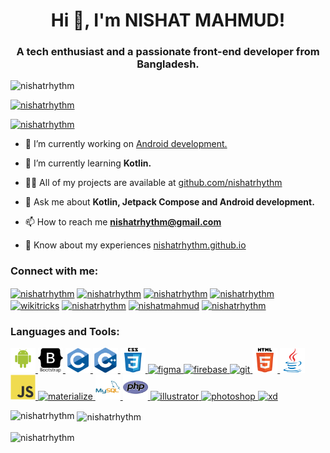 <h1 align="center">Hi 👋, I'm NISHAT MAHMUD!</h1>
    <h3 align="center">A tech enthusiast and a passionate front-end developer from Bangladesh.</h3>

  <p align="left"> <img
            src="https://komarev.com/ghpvc/?username=nishatrhythm&label=Profile%20views&color=0e75b6&style=flat"
            alt="nishatrhythm" /> </p>

<p align="left"> <a href="https://github.com/ryo-ma/github-profile-trophy"><img
                src="https://github-profile-trophy.vercel.app/?username=nishatrhythm" alt="nishatrhythm" /></a> </p>

   <p align="left"> <a href="https://twitter.com/nishatrhythm" target="blank"><img
                src="https://img.shields.io/twitter/follow/nishatrhythm?logo=twitter&style=for-the-badge"
                alt="nishatrhythm" /></a> </p>

   - 🔭 I’m currently working on [Android development.](https://github.com/nishatrhythm?tab=repositories)

   - 🌱 I’m currently learning **Kotlin.**

   - 👨‍💻 All of my projects are available at
    [github.com/nishatrhythm](https://github.com/nishatrhythm?tab=repositories)

   - 💬 Ask me about **Kotlin, Jetpack Compose and Android development.**

   - 📫 How to reach me **nishatrhythm@gmail.com**

   - 📄 Know about my experiences [nishatrhythm.github.io](https://nishatrhythm.github.io)

   <h3 align="left">Connect with me:</h3>
    <p align="left">
        <a href="https://facebook.com/nishatrhythm" target="blank"><img align="center"
                src="https://upload.wikimedia.org/wikipedia/en/0/04/Facebook_f_logo_%282021%29.svg"
                alt="nishatrhythm" height="40" width="40" /></a>
        <a href="https://instagram.com/nishatrhythm" target="blank"><img align="center"
                src="https://upload.wikimedia.org/wikipedia/commons/9/95/Instagram_logo_2022.svg"
                alt="nishatrhythm" height="40" width="40" /></a>
        <a href="https://x.com/nishatrhythm" target="blank"><img align="center"
                src="https://upload.wikimedia.org/wikipedia/commons/c/ce/X_logo_2023.svg"
                alt="nishatrhythm" height="40" width="40" /></a>
        <a href="https://linkedin.com/in/nishatrhythm" target="blank"><img align="center"
                src="https://raw.githubusercontent.com/rahuldkjain/github-profile-readme-generator/master/src/images/icons/Social/linked-in-alt.svg"
                alt="nishatrhythm" height="40" width="40" /></a>
        <a href="https://www.youtube.com/c/wikitricks" target="blank"><img align="center"
                src="https://raw.githubusercontent.com/rahuldkjain/github-profile-readme-generator/master/src/images/icons/Social/youtube.svg"
                alt="wikitricks" height="40" width="40" /></a>
        <a href="https://www.behance.net/nishatrhythm" target="blank"><img align="center"
                src="https://raw.githubusercontent.com/rahuldkjain/github-profile-readme-generator/master/src/images/icons/Social/behance.svg"
                alt="nishatrhythm" height="40" width="40" /></a>
        <a href="https://codepen.io/nishatmahmud" target="blank"><img align="center"
                src="https://raw.githubusercontent.com/rahuldkjain/github-profile-readme-generator/master/src/images/icons/Social/codepen.svg"
                alt="nishatmahmud" height="40" width="40" /></a>
        <a href="https://codeforces.com/profile/nishatrhythm" target="blank"><img align="center"
                src="https://raw.githubusercontent.com/rahuldkjain/github-profile-readme-generator/master/src/images/icons/Social/codeforces.svg"
                alt="nishatrhythm" height="40" width="40" /></a>
    </p>

   <h3 align="left">Languages and Tools:</h3>
    <p align="left">
        <a href="https://developer.android.com" target="_blank" rel="noreferrer"> <img
                src="https://raw.githubusercontent.com/devicons/devicon/master/icons/android/android-original-wordmark.svg"
                alt="android" width="40" height="40" /> </a>
        <a href="https://getbootstrap.com" target="_blank" rel="noreferrer"> <img
                src="https://raw.githubusercontent.com/devicons/devicon/master/icons/bootstrap/bootstrap-plain-wordmark.svg"
                alt="bootstrap" width="40" height="40" /> </a>
        <a href="https://www.cprogramming.com/" target="_blank" rel="noreferrer"> <img
                src="https://raw.githubusercontent.com/devicons/devicon/master/icons/c/c-original.svg" alt="c"
                width="40" height="40" /> </a>
        <a href="https://www.w3schools.com/cpp/" target="_blank" rel="noreferrer"> <img
                src="https://raw.githubusercontent.com/devicons/devicon/master/icons/cplusplus/cplusplus-original.svg"
                alt="cplusplus" width="40" height="40" /> </a>
        <a href="https://www.w3schools.com/css/" target="_blank" rel="noreferrer"> <img
                src="https://raw.githubusercontent.com/devicons/devicon/master/icons/css3/css3-original-wordmark.svg"
                alt="css3" width="40" height="40" /> </a>
        <a href="https://www.figma.com/" target="_blank" rel="noreferrer"> <img
                src="https://www.vectorlogo.zone/logos/figma/figma-icon.svg" alt="figma" width="40" height="40" /> </a>
        <a href="https://firebase.google.com/" target="_blank" rel="noreferrer"> <img
                src="https://www.vectorlogo.zone/logos/firebase/firebase-icon.svg" alt="firebase" width="40"
                height="40" /> </a>
        <a href="https://git-scm.com/" target="_blank" rel="noreferrer"> <img
                src="https://www.vectorlogo.zone/logos/git-scm/git-scm-icon.svg" alt="git" width="40" height="40" />
        </a>
        <a href="https://www.w3.org/html/" target="_blank" rel="noreferrer"> <img
                src="https://raw.githubusercontent.com/devicons/devicon/master/icons/html5/html5-original-wordmark.svg"
                alt="html5" width="40" height="40" /> </a>
        <a href="https://www.java.com" target="_blank" rel="noreferrer"> <img
                src="https://raw.githubusercontent.com/devicons/devicon/master/icons/java/java-original.svg" alt="java"
                width="40" height="40" /> </a>
        <a href="https://developer.mozilla.org/en-US/docs/Web/JavaScript" target="_blank" rel="noreferrer"> <img
                src="https://raw.githubusercontent.com/devicons/devicon/master/icons/javascript/javascript-original.svg"
                alt="javascript" width="40" height="40" /> </a>
        <a href="https://materializecss.com/" target="_blank" rel="noreferrer"> <img
                src="https://raw.githubusercontent.com/prplx/svg-logos/5585531d45d294869c4eaab4d7cf2e9c167710a9/svg/materialize.svg"
                alt="materialize" width="40" height="40" /> </a>
        <a href="https://www.mysql.com/" target="_blank" rel="noreferrer"> <img
                src="https://raw.githubusercontent.com/devicons/devicon/master/icons/mysql/mysql-original-wordmark.svg"
                alt="mysql" width="40" height="40" /> </a>
        <a href="https://www.php.net" target="_blank" rel="noreferrer"> <img
                src="https://raw.githubusercontent.com/devicons/devicon/master/icons/php/php-original.svg" alt="php"
                width="40" height="40" /> </a>
        <a href="https://www.adobe.com/in/products/illustrator.html" target="_blank" rel="noreferrer"> <img
                src="https://www.adobe.com/content/dam/cc/icons/illustrator.svg" alt="illustrator" width="40"
                height="40" /> </a>
        <a href="https://www.photoshop.com/en" target="_blank" rel="noreferrer"> <img
                src="https://www.adobe.com/content/dam/acom/one-console/icons_rebrand/ps_appicon.svg" alt="photoshop"
                width="40" height="40" /> </a>
        <a href="https://www.adobe.com/products/xd.html" target="_blank" rel="noreferrer"> <img
                src="https://helpx.adobe.com/content/dam/help/mnemonics/xd_app_RGB_2017.svg" alt="xd" width="40"
                height="40" /> </a>
    </p>

   <p><img align="left"
            src="https://github-readme-stats.vercel.app/api/top-langs?username=nishatrhythm&show_icons=true&locale=en&layout=compact"
            alt="nishatrhythm" /></p>

   <p>&nbsp;<img align="center"
            src="https://github-readme-stats.vercel.app/api?username=nishatrhythm&show_icons=true&locale=en"
            alt="nishatrhythm" /></p>

   <p><img align="center" src="https://github-readme-streak-stats.herokuapp.com/?user=nishatrhythm&"
            alt="nishatrhythm" /></p>
